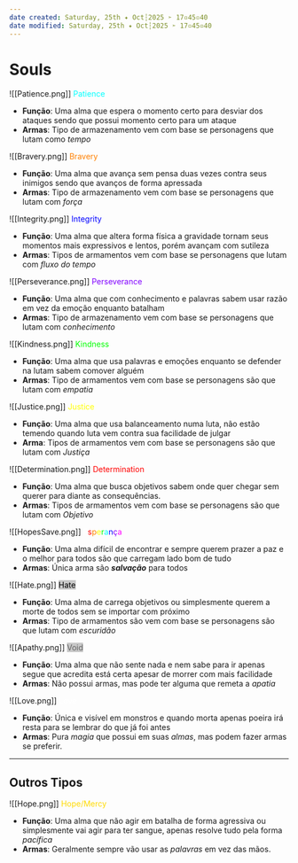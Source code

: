 ```yaml
---
date created: Saturday, 25th ✦ Oct┆2025 ➣ 17▫45▫40 
date modified: Saturday, 25th ✦ Oct┆2025 ➣ 17▫45▫40 
---
```

# Souls
![[Patience.png]]
<span style="color:rgb(0, 255, 255)">Patience</span>
- **Função**: Uma alma que espera o momento certo para desviar dos ataques sendo que possui momento certo para um ataque
- **Armas**: Tipo de armazenamento vem com base se personagens que lutam como *tempo*

![[Bravery.png]]
<span style="color:rgb(255, 128, 0)">Bravery</span>
- **Função**: Uma alma que avança sem pensa duas vezes contra seus inimigos sendo que avanços de forma apressada
- **Armas**: Tipo de armazenamento vem com base se personagens que lutam com *força*

![[Integrity.png]]
<span style="color:rgb(0, 0, 255)">Integrity</span>
- **Função**: Uma alma que altera forma física a gravidade tornam seus momentos mais expressivos e lentos, porém avançam com sutileza
- **Armas**: Tipos de armamentos vem com base se personagens que lutam com *fluxo do tempo*

![[Perseverance.png]]
<span style="color:rgb(128, 0, 255)">Perseverance</span>
- **Função**: Uma alma que com conhecimento e palavras sabem usar razão em vez da emoção enquanto batalham
- **Armas**: Tipo de armazenamento vem com base se personagens que lutam com *conhecimento*

![[Kindness.png]]
<span style="color:rgb(0, 255, 0)">Kindness</span>
- **Função**: Uma alma que usa palavras e emoções enquanto se defender na lutam sabem comover alguém
- **Armas**: Tipo de armamentos vem com base se personagens são que lutam com *empatia*

![[Justice.png]]
<span style="color:rgb(255, 255, 0)">Justice</span>
- **Função**: Uma alma que usa balanceamento numa luta, não estão temendo quando luta vem contra sua facilidade de julgar
- **Arma**: Tipos de armamentos vem com base se personagens são que lutam com *Justiça*

![[Determination.png]]
<span style="color:rgb(255, 0, 0)">Determination</span>
- **Função**: Uma alma que busca objetivos sabem onde quer chegar sem querer para diante as consequências.
- **Armas**: Tipos de armamentos vem com base se personagens são que lutam com *Objetivo*

![[HopesSave.png]]
<span style="color:rgb(255, 255, 255)">E</span><span style="color:rgb(255, 0, 0)">s</span><span style="color:rgb(255, 128, 0)">p</span><span style="color:rgb(255, 255, 0)">e</span><span style="color:rgb(0, 255, 0)">r</span><span style="color:rgb(0, 255, 255)">a</span><span style="color:rgb(0, 0, 255)">n</span><span style="color:rgb(128, 0, 255)">ç</span><span style="color:rgb(255, 0, 255)">a</span>
- **Função**: Uma alma difícil de encontrar e sempre querem prazer a paz e o melhor para todos são que carregam lado bom de tudo
- **Armas**: Única arma são ***salvação*** para todos

![[Hate.png]]
<mark style="background: rgb(200, 200, 200);"><span style="color:rgb(0, 0, 0)">Hate</span></mark>
- **Função**: Uma alma de carrega objetivos ou simplesmente querem a morte de todos sem se importar com próximo
- **Armas**: Tipo de armamentos são vem com base se personagens são que lutam com *escuridão*

![[Apathy.png]]
<mark style="background: rgb(200, 200, 200);"><span style="color:rgb(100, 100, 100)">Void</span></mark>
- **Função**: Uma alma que não sente nada e nem sabe para ir apenas segue que acredita está certa apesar de morrer com mais facilidade
- **Armas**: Não possui armas, mas pode ter alguma que remeta a *apatia*

![[Love.png]]
<span style="color:rgb(255, 255, 255)">Love</span>
- **Função**: Única e visível em monstros e quando morta apenas poeira irá resta para se lembrar do que já foi antes
- **Armas**: Pura *magia* que possui em suas *almas*, mas podem fazer armas se preferir.

---

## Outros Tipos
![[Hope.png]]
<span style="color:rgb(255, 218, 0)">Hope/Mercy</span>
- **Função**: Uma alma que não agir em batalha de forma agressiva ou simplesmente vai agir para ter sangue, apenas resolve tudo pela forma *pacífica*
- **Armas**: Geralmente sempre vão usar as *palavras* em vez das mãos.
